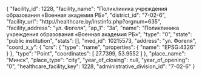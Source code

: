 {
    "facility_id": 1228,
    "facility_name": "Поликлиника учреждения образования «Военная академия РБ»",
    "district_id": "7-02-6",
    "facility_url": "http:\/\/healthcare.by\/instinfo.php?orgnum=635",
    "facility_address": "ул. Фогеля",
    "ap_1": "3а",
    "name": "Поликлиника учреждения образования «Военная академия РБ»",
    "type": "0",
    "state": "public institution",
    "stats": [],
    "med_id": 10215573,
    "address": "ул. Фогеля",
    "coord_x_y": {
        "crs": {
            "type": "name",
            "properties": {
                "name": "EPSG:4326"
            }
        },
        "type": "Point",
        "coordinates": [
            27.7399,
            53.9552
        ]
    },
    "place_name": "Минск",
    "place_type": "city",
    "year_of_closing": null,
    "year_of_opening": "0",
    "healthcare_facility_key": 1228,
    "administrative_division_id": "7-02-6"
}